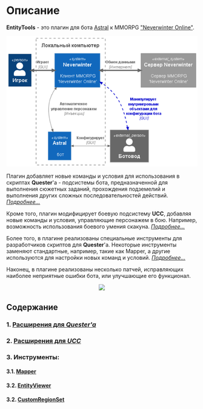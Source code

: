 # **Описание**
**EntityTools** - это плагин для бота [Astral](https://www.neverwinter-bot.com/forums/index.php) к MMORPG ["Neverwinter Online"](https://www.arcgames.com/en/games/neverwinter/news).

<p align="center"><img src="General/diagrams/C4-Context-RU.png"></p>

Плагин добавляет новые команды и условия для использования в скриптах **Quester**'a - подсистемы бота, предназначенной для выполнения сюжетных заданий, прохождения подземелий и выполнения других сложных последовательностей действий. [*Подробнее...*](Quester/EntityTools-QuesterExtensions-RU.md)

Кроме того, плагин модифицирует боевую подсистему **UCC**, добавляя новые команды и условия, управляющие персонажем в бою. Например, возможность использования боевого умения скакуна. [*Подробнее...*](Ucc/EntityTools-UccExtensions-RU.md)

Более того, в плагине реализованы специальные инструменты для разработчиков скриптов для **Quester**'а. Некоторые инструменты заменяют стандартные, например, такие как Mapper, а другие используются для настройки новых команд и условий. [*Подробнее...*](Patches/Mapper/Mapper-RU.md)

Наконец, в плагине реализованы несколько патчей, исправляющих наиболее неприятные ошибки бота, или улучшающие его функционал.

<p align="center"><img src="General/diagrams/С4-Component-RU.png"></p>
<!-- ![Диаграмма контекста](General/diagrams/ET-Context-RU.png) -->

## **Содержание**
### **1. [Расширения для *Quester'a*](Quester/EntityTools-QuesterExtensions-RU.md)**
### **2. [Расширения для *UCC*](Ucc/EntityTools-UccExtensions-RU.md)**
### **3. Инструменты:**
#### **3.1. [Mapper](Patches/Mapper/Mapper-RU.md)** 
#### **3.2. [EntityViewer](General/EntityIdentification-RU.md#ref-EntityViewer)**
#### **3.2. [CustomRegionSet](General/CustomRegionSet-RU.md)**